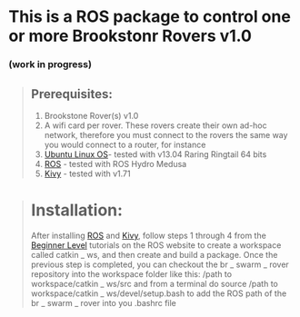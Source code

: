 # This is a ROS package to control one or more Brookstonr Rovers v1.0
### (work in progress)

> ## Prerequisites:
> 1. Brookstone Rover(s) v1.0
> 2. A wifi card per rover. These rovers create their own ad-hoc network, therefore you must connect to the rovers the same way you would connect to a router, for instance
> 3. [Ubuntu Linux OS](http://www.ubuntu.com/download/desktop)- tested with v13.04 Raring Ringtail 64 bits
> 4. [ROS](http://wiki.ros.org/ROS/Installation) - tested with ROS Hydro Medusa
> 5. [Kivy](http://kivy.org/docs/installation/installation-linux.html) - tested with v1.71

> # Installation:
> After installing [ROS](http://wiki.ros.org/ROS/Installation) and [Kivy](http://kivy.org/docs/installation/installation-linux.html), follow steps 1 through 4 from the [Beginner Level](http://wiki.ros.org/ROS/Tutorials) tutorials on the ROS website to create a workspace called catkin _ ws, and then create and build a package.
> Once the previous step is completed, you can checkout the br _ swarm _ rover repository into the workspace folder like this:
>    /path to workspace/catkin _ ws/src 
and from a terminal do 
>    source /path to workspace/catkin _ ws/devel/setup.bash 
> to add the ROS path of the br _ swarm _ rover into you .bashrc file

